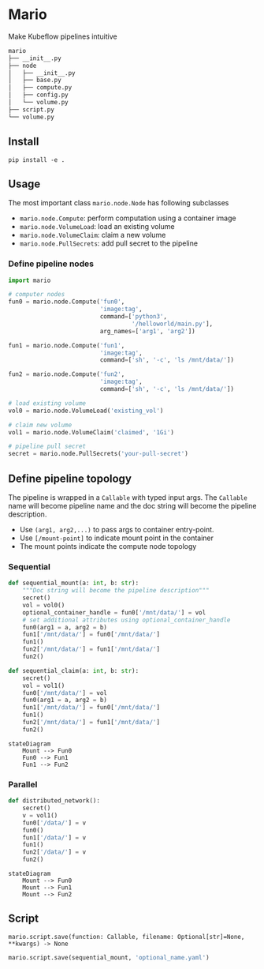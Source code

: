 # Mario

Make Kubeflow pipelines intuitive

```bash
mario
├── __init__.py
├── node
│   ├── __init__.py
│   ├── base.py
│   ├── compute.py
│   ├── config.py
│   └── volume.py
├── script.py
└── volume.py
```

## Install

`pip install -e .`

## Usage

The most important class `mario.node.Node` has following subclasses

* `mario.node.Compute`: perform computation using a container image
* `mario.node.VolumeLoad`: load an existing volume
* `mario.node.VolumeClaim`: claim a new volume
* `mario.node.PullSecrets`: add pull secret to the pipeline

### Define pipeline nodes

```python
import mario

# computer nodes
fun0 = mario.node.Compute('fun0', 
                          'image:tag', 
                          command=['python3', 
                                   '/helloworld/main.py'], 
                          arg_names=['arg1', 'arg2'])

fun1 = mario.node.Compute('fun1', 
                          'image:tag', 
                          command=['sh', '-c', 'ls /mnt/data/'])

fun2 = mario.node.Compute('fun2', 
                          'image:tag', 
                          command=['sh', '-c', 'ls /mnt/data/'])

# load existing volume
vol0 = mario.node.VolumeLoad('existing_vol')

# claim new volume
vol1 = mario.node.VolumeClaim('claimed', '1Gi')

# pipeline pull secret
secret = mario.node.PullSecrets('your-pull-secret')
```

## Define pipeline topology

The pipeline is wrapped in a `Callable` with typed input args. The `Callable` name will become pipeline name and the doc string will become the pipeline description.

* Use `(arg1, arg2,...)` to pass args to container entry-point.
* Use `[/mount-point]` to indicate mount point in the container
* The mount points indicate the compute node topology

### Sequential

```python
def sequential_mount(a: int, b: str):
    """Doc string will become the pipeline description"""
    secret()
    vol = vol0()
    optional_container_handle = fun0['/mnt/data/'] = vol
    # set additional attributes using optional_container_handle
    fun0(arg1 = a, arg2 = b)
    fun1['/mnt/data/'] = fun0['/mnt/data/']
    fun1()
    fun2['/mnt/data/'] = fun1['/mnt/data/']
    fun2()
```

```python
def sequential_claim(a: int, b: str):
    secret()
    vol = vol1()
    fun0['/mnt/data/'] = vol
    fun0(arg1 = a, arg2 = b)
    fun1['/mnt/data/'] = fun0['/mnt/data/']
    fun1()
    fun2['/mnt/data/'] = fun1['/mnt/data/']
    fun2()
```

```mermaid
stateDiagram
	Mount --> Fun0 
	Fun0 --> Fun1 
	Fun1 --> Fun2

```
### Parallel

```python
def distributed_network():
    secret()
    v = vol1()
    fun0['/data/'] = v
    fun0()
    fun1['/data/'] = v
    fun1()
    fun2['/data/'] = v
    fun2()
```

```mermaid
stateDiagram
	Mount --> Fun0 
	Mount --> Fun1 
	Mount --> Fun2

```

## Script

`mario.script.save(function: Callable, filename: Optional[str]=None, **kwargs) -> None`

```python
mario.script.save(sequential_mount, 'optional_name.yaml')
```



